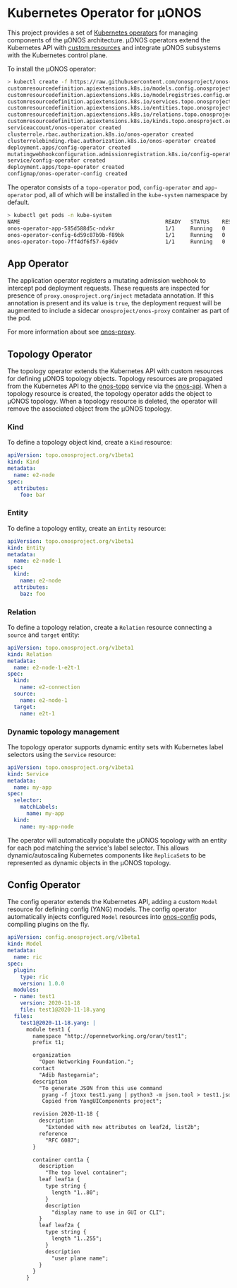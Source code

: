 # Kubernetes Operator for µONOS

This project provides a set of [Kubernetes operators][Operator pattern] for managing components of the µONOS
architecture. µONOS operators extend the Kubernetes API with [custom resources] and integrate µONOS subsystems
with the Kubernetes control plane.

To install the µONOS operator:

```bash
> kubectl create -f https://raw.githubusercontent.com/onosproject/onos-operator/master/deploy/onos-operator.yaml
customresourcedefinition.apiextensions.k8s.io/models.config.onosproject.org created
customresourcedefinition.apiextensions.k8s.io/modelregistries.config.onosproject.org created
customresourcedefinition.apiextensions.k8s.io/services.topo.onosproject.org created
customresourcedefinition.apiextensions.k8s.io/entities.topo.onosproject.org created
customresourcedefinition.apiextensions.k8s.io/relations.topo.onosproject.org created
customresourcedefinition.apiextensions.k8s.io/kinds.topo.onosproject.org created
serviceaccount/onos-operator created
clusterrole.rbac.authorization.k8s.io/onos-operator created
clusterrolebinding.rbac.authorization.k8s.io/onos-operator created
deployment.apps/config-operator created
mutatingwebhookconfiguration.admissionregistration.k8s.io/config-operator created
service/config-operator created
deployment.apps/topo-operator created
configmap/onos-operator-config created
```

The operator consists of a `topo-operator` pod, `config-operator` and `app-operator` pod, all of which will be installed in the 
`kube-system` namespace by default.

```bash
> kubectl get pods -n kube-system
NAME                                              READY   STATUS    RESTARTS   AGE
onos-operator-app-585d588d5c-ndvkr                1/1     Running   0          42m39s
onos-operator-config-6d59c87b9b-f89bk             1/1     Running   0          42m39s
onos-operator-topo-7ff4df6f57-6p8dv               1/1     Running   0          42m39s
```

## App Operator
The application operator registers a mutating admission webhook to intercept pod deployment requests. These
requests are inspected for presence of `proxy.onosproject.org/inject` metadata annotation. If this
annotation is present and its value is `true`, the deployment request will be augmented to include a
sidecar `onosproject/onos-proxy` container as part of the pod.

For more information about see [onos-proxy].

## Topology Operator

The topology operator extends the Kubernetes API with custom resources for defining µONOS topology objects. Topology
resources are propagated from the Kubernetes API to the [onos-topo] service via the [onos-api]. When a topology resource
is created, the topology operator adds the object to µONOS topology. When a topology resource is deleted, the operator
will remove the associated object from the µONOS topology.

### Kind

To define a topology object kind, create a `Kind` resource:

```yaml
apiVersion: topo.onosproject.org/v1beta1
kind: Kind
metadata:
  name: e2-node
spec:
  attributes:
    foo: bar
```

### Entity

To define a topology entity, create an `Entity` resource:

```yaml
apiVersion: topo.onosproject.org/v1beta1
kind: Entity
metadata:
  name: e2-node-1
spec:
  kind:
    name: e2-node
  attributes:
    baz: foo
```

### Relation

To define a topology relation, create a `Relation` resource connecting a `source` and `target` entity:

```yaml
apiVersion: topo.onosproject.org/v1beta1
kind: Relation
metadata:
  name: e2-node-1-e2t-1
spec:
  kind:
    name: e2-connection
  source:
    name: e2-node-1
  target:
    name: e2t-1
```

### Dynamic topology management

The topology operator supports dynamic entity sets with Kubernetes label selectors using the `Service` resource:

```yaml
apiVersion: topo.onosproject.org/v1beta1
kind: Service
metadata:
  name: my-app
spec:
  selector:
    matchLabels:
      name: my-app
  kind:
    name: my-app-node
```

The operator will automatically populate the µONOS topology with an entity for each pod matching the service's label
selector. This allows dynamic/autoscaling Kubernetes components like `ReplicaSet`s to be represented as dynamic
objects in the µONOS topology.

## Config Operator

The config operator extends the Kubernetes API, adding a custom `Model` resource for defining config (YANG) models.
The config operator automatically injects configured `Model` resources into [onos-config] pods, compiling plugins
on the fly.

```yaml
apiVersion: config.onosproject.org/v1beta1
kind: Model
metadata:
  name: ric
spec:
  plugin:
    type: ric
    version: 1.0.0
  modules:
  - name: test1
    version: 2020-11-18
    file: test1@2020-11-18.yang
  files:
    test1@2020-11-18.yang: |
      module test1 {
        namespace "http://opennetworking.org/oran/test1";
        prefix t1;

        organization
          "Open Networking Foundation.";
        contact
          "Adib Rastegarnia";
        description
          "To generate JSON from this use command
           pyang -f jtoxx test1.yang | python3 -m json.tool > test1.json
           Copied from YangUIComponents project";

        revision 2020-11-18 {
          description
            "Extended with new attributes on leaf2d, list2b";
          reference
            "RFC 6087";
        }

        container cont1a {
          description
            "The top level container";
          leaf leaf1a {
            type string {
              length "1..80";
            }
            description
              "display name to use in GUI or CLI";
          }
          leaf leaf2a {
            type string {
              length "1..255";
            }
            description
              "user plane name";
          }
        }
      }
```

[Operator pattern]: https://kubernetes.io/docs/concepts/extend-kubernetes/operator/
[custom resources]: https://kubernetes.io/docs/concepts/extend-kubernetes/api-extension/custom-resources/
[onos-api]: https://github.com/onosproject/onos-api
[onos-topo]: https://github.com/onosproject/onos-topo
[onos-config]: https://github.com/onosproject/onos-config
[onos-proxy]: https://github.com/onosproject/onos-proxy
